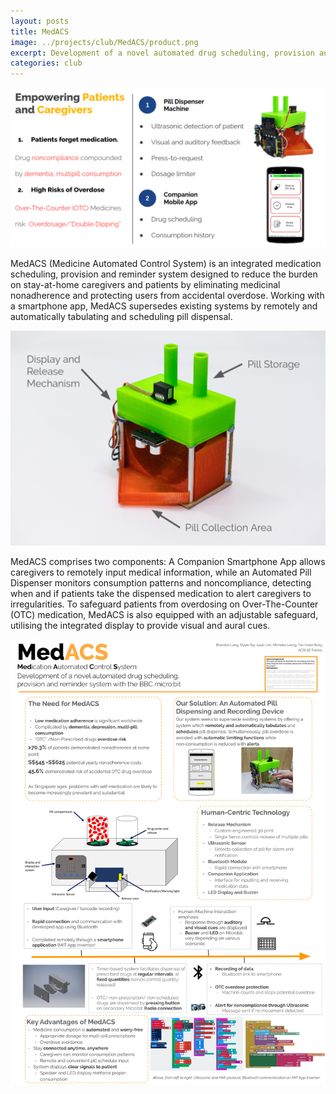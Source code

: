 ```yaml
---
layout: posts
title: MedACS
image: ../projects/club/MedACS/product.png
excerpt: Development of a novel automated drug scheduling, provision and reminder system with the BBC micro:bit
categories: club
---
```

![product](../../projects/club/MedACS/projectslide.png)

MedACS (Medicine Automated Control System) is an integrated medication scheduling, provision and reminder system designed to reduce the burden on stay-at-home caregivers and patients by eliminating medicinal nonadherence and protecting users from accidental overdose. Working with a smartphone app, MedACS supersedes existing systems by remotely and automatically tabulating and scheduling pill dispensal. 

![product](../../projects/club/MedACS/annotated.png)

MedACS comprises two components: A Companion Smartphone App allows caregivers to remotely input medical information, while an Automated Pill Dispenser monitors consumption patterns and noncompliance, detecting when and if patients take the dispensed medication to alert caregivers to irregularities. To safeguard patients from overdosing on Over-The-Counter (OTC) medication, MedACS is also equipped with an adjustable safeguard, utilising the integrated display to provide visual and aural cues.  


![poster](../../projects/club/MedACS/poster.jpg)
